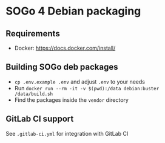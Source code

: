 # SOGo 4 Debian packaging

## Requirements
+ Docker: https://docs.docker.com/install/

## Building SOGo deb packages
+ `cp .env.example .env` and adjust `.env` to your needs
+ Run `docker run --rm -it -v $(pwd):/data debian:buster /data/build.sh`
+ Find the packages inside the `vendor` directory

## GitLab CI support
See `.gitlab-ci.yml` for integration with GitLab CI
